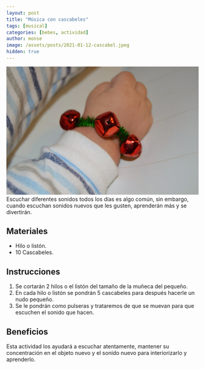 ```yaml
---
layout: post
title: "Música con cascabeles"
tags: [musical]
categories: [bebes, actividad]
author: monse
image: /assets/posts/2021-01-12-cascabel.jpeg
hidden: true
---
```

![Actividad de cascabel](/assets/posts/2021-01-12-cascabel.jpeg)<br/> 
Escuchar diferentes sonidos todos los días es algo común, sin embargo, cuando escuchan sonidos nuevos que les gusten, aprenderán más y se divertirán. 

## Materiales 
- Hilo o listón.
- 10 Cascabeles.

## Instrucciones 
1. Se cortarán 2 hilos o el listón del tamaño de la muñeca del pequeño.
2. En cada hilo o listón se pondrán 5 cascabeles para después hacerle un nudo pequeño.
3. Se le pondrán como pulseras y trataremos de que se muevan para que escuchen el sonido que hacen.

## Beneficios 
Esta actividad los ayudará a escuchar atentamente, mantener su concentración en el objeto nuevo y el sonido nuevo para interiorizarlo y aprenderlo. 
 